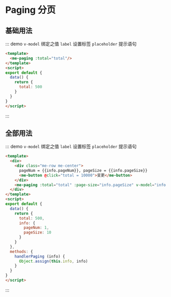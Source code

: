 
# Paging 分页

## 基础用法
::: demo `v-model` 绑定之值 `label` 设置标签 `placeholder` 提示语句
```html
<template>
  <me-paging :total="total"/>
</template>
<script>
export default {
  data() {
    return {
      total: 500
    }
  }
}
</script>
```
:::

## 全部用法
::: demo `v-model` 绑定之值 `label` 设置标签 `placeholder` 提示语句
```html
<template>
  <div>
    <div class="me-row me-center">
      pageNum = {{info.pageNum}}, pageSize = {{info.pageSize}}
      <me-button @click="total = 10000">变更</me-button>
    </div>
    <me-paging :total="total" :page-size="info.pageSize" v-model="info.pageNum" border @change-page="handlerPaging"/>
  </div>
</template>
<script>
export default {
  data() {
    return {
      total: 500,
      info: {
        pageNum: 1,
        pageSize: 10
      }
    }
  },
  methods: {
    handlerPaging (info) {
      Object.assign(this.info, info)
    }
  }
}
</script>
```
:::